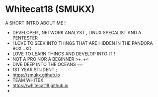 # Whitecat18 (SMUKX)

A SHORT INTRO ABOUT ME ! 

- DEVELOPER , NETWORK ANALYST , LINUX SPECALIST AND A PENTESTER
- I LOVE TO SEEK INTO THINGS THAT ARE HIDDEN IN THE PANDORA BOX ..XD
- LOVE TO LEARN THINGS AND DEVELOP INTO IT !
- NOT A PRO NOR A BEGINNER >+_+<
- DIVE DEEP INTO THE OCEANS ~~
- 1ST YEAR STUDENT ;
- https://smukx.github.io
- TEAM WHITEX 
- https://whitecat18.github.io
-

<!---
Whitecat18/Whitecat18 is a ✨ special ✨ repository because its `README.md` (this file) appears on your GitHub profile.
You can click the Preview link to take a look at your changes.
--->
